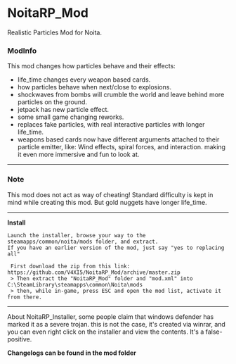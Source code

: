 # **NoitaRP_Mod**
 Realistic Particles Mod for Noita.
 
 
### **ModInfo**
This mod changes how particles behave and their effects:

* life_time changes every weapon based cards.
* how particles behave when next/close to explosions.
* shockwaves from bombs will crumble the world and leave behind more particles on the ground.
* jetpack has new particle effect.
* some small game changing reworks.
* replaces fake particles, with real interactive particles with longer life_time.
* weapons based cards now have different arguments attached to their particle emitter, like:
Wind effects, spiral forces, and interaction. making it even more immersive and fun to look at.

---

### **Note**
This mod does not act as way of cheating!
Standard difficulty is kept in mind while creating this mod.
But gold nuggets have longer life_time.

-----

 **Install**

```**Installer:**
Launch the installer, browse your way to the steamapps/common/noita/mods folder, and extract.
If you have an earlier version of the mod, just say "yes to replacing all"
```



```**Manual:**
 First download the zip from this link: https://github.com/V4XI5/NoitaRP_Mod/archive/master.zip
 > Then extract the "NoitaRP_Mod" folder and "mod.xml" into C:\SteamLibrary\steamapps\common\Noita\mods
 > then, while in-game, press ESC and open the mod list, activate it from there. 
```
-----

 About NoitaRP_Installer, some people claim that windows defender has marked it as a severe trojan.
this is not the case, it's created via winrar, and you can even right click on the installer
and view the contents. It's a false-positive.




**Changelogs can be found in the mod folder**

